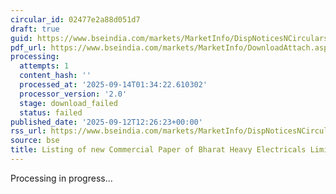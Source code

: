 ```yaml
---
circular_id: 02477e2a88d051d7
draft: true
guid: https://www.bseindia.com/markets/MarketInfo/DispNoticesNCirculars.aspx?Noticeid={E093CD5C-D293-4FD3-BC69-CF5D1054037A}&noticeno=20250912-83&dt=09/12/2025&icount=83&totcount=103&flag=0
pdf_url: https://www.bseindia.com/markets/MarketInfo/DownloadAttach.aspx?id=20250912-83&attachedId=
processing:
  attempts: 1
  content_hash: ''
  processed_at: '2025-09-14T01:34:22.610302'
  processor_version: '2.0'
  stage: download_failed
  status: failed
published_date: '2025-09-12T12:26:23+00:00'
rss_url: https://www.bseindia.com/markets/MarketInfo/DispNoticesNCirculars.aspx?Noticeid={E093CD5C-D293-4FD3-BC69-CF5D1054037A}&noticeno=20250912-83&dt=09/12/2025&icount=83&totcount=103&flag=0
source: bse
title: Listing of new Commercial Paper of Bharat Heavy Electricals Limited
---
```


Processing in progress...